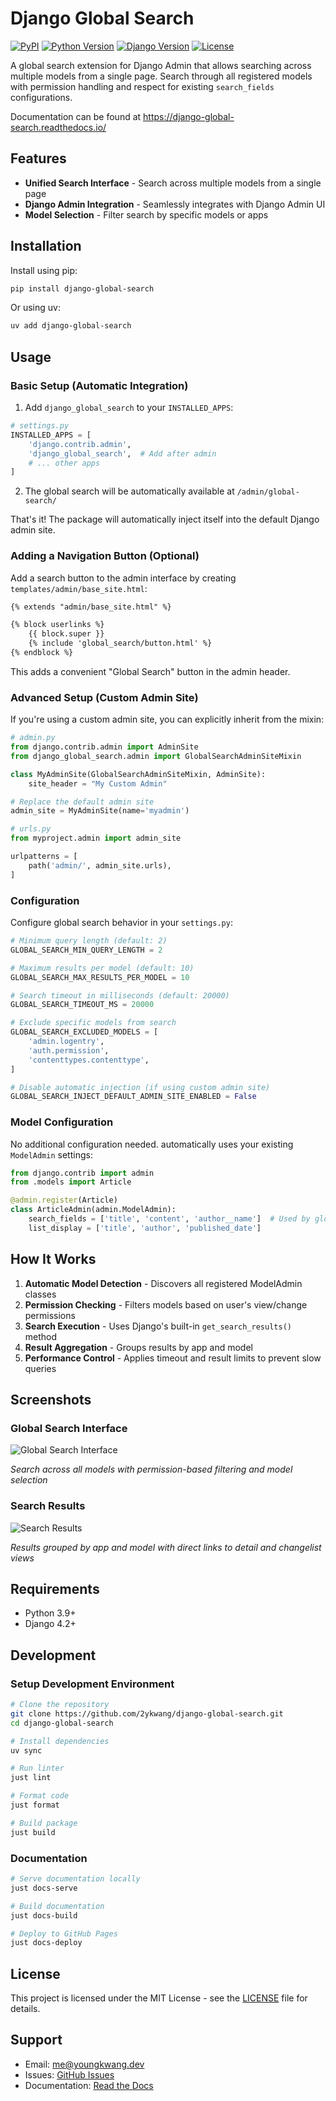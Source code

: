 # Django Global Search

[![PyPI](https://img.shields.io/pypi/v/django-global-search)](https://pypi.org/project/django-global-search/)
[![Python Version](https://img.shields.io/pypi/pyversions/django-global-search)](https://pypi.org/project/django-global-search/)
[![Django Version](https://img.shields.io/badge/django-4.2%2B-blue)](https://www.djangoproject.com/)
[![License](https://img.shields.io/github/license/2ykwang/django-global-search)](https://github.com/2ykwang/django-global-search/blob/main/LICENSE)

A global search extension for Django Admin that allows searching across multiple models from a single page. Search through all registered models with permission handling and respect for existing `search_fields` configurations.

Documentation can be found at https://django-global-search.readthedocs.io/

## Features

- **Unified Search Interface** - Search across multiple models from a single page
- **Django Admin Integration** - Seamlessly integrates with Django Admin UI
- **Model Selection** - Filter search by specific models or apps

## Installation

Install using pip:

```bash
pip install django-global-search
```

Or using uv:

```bash
uv add django-global-search
```

## Usage

### Basic Setup (Automatic Integration)

1. Add `django_global_search` to your `INSTALLED_APPS`:

```python
# settings.py
INSTALLED_APPS = [
    'django.contrib.admin',
    'django_global_search',  # Add after admin
    # ... other apps
]
```

2. The global search will be automatically available at `/admin/global-search/`

That's it! The package will automatically inject itself into the default Django admin site.

### Adding a Navigation Button (Optional)

Add a search button to the admin interface by creating `templates/admin/base_site.html`:

```html
{% extends "admin/base_site.html" %}

{% block userlinks %}
    {{ block.super }}
    {% include 'global_search/button.html' %}
{% endblock %}
```

This adds a convenient "Global Search" button in the admin header.

### Advanced Setup (Custom Admin Site)

If you're using a custom admin site, you can explicitly inherit from the mixin:

```python
# admin.py
from django.contrib.admin import AdminSite
from django_global_search.admin import GlobalSearchAdminSiteMixin

class MyAdminSite(GlobalSearchAdminSiteMixin, AdminSite):
    site_header = "My Custom Admin"

# Replace the default admin site
admin_site = MyAdminSite(name='myadmin')
```

```python
# urls.py
from myproject.admin import admin_site

urlpatterns = [
    path('admin/', admin_site.urls),
]
```

### Configuration

Configure global search behavior in your `settings.py`:

```python
# Minimum query length (default: 2)
GLOBAL_SEARCH_MIN_QUERY_LENGTH = 2

# Maximum results per model (default: 10)
GLOBAL_SEARCH_MAX_RESULTS_PER_MODEL = 10

# Search timeout in milliseconds (default: 20000)
GLOBAL_SEARCH_TIMEOUT_MS = 20000

# Exclude specific models from search
GLOBAL_SEARCH_EXCLUDED_MODELS = [
    'admin.logentry',
    'auth.permission',
    'contenttypes.contenttype',
]

# Disable automatic injection (if using custom admin site)
GLOBAL_SEARCH_INJECT_DEFAULT_ADMIN_SITE_ENABLED = False
```

### Model Configuration

No additional configuration needed. automatically uses your existing `ModelAdmin` settings:

```python
from django.contrib import admin
from .models import Article

@admin.register(Article)
class ArticleAdmin(admin.ModelAdmin):
    search_fields = ['title', 'content', 'author__name']  # Used by global search
    list_display = ['title', 'author', 'published_date']
```

## How It Works

1. **Automatic Model Detection** - Discovers all registered ModelAdmin classes
2. **Permission Checking** - Filters models based on user's view/change permissions
3. **Search Execution** - Uses Django's built-in `get_search_results()` method
4. **Result Aggregation** - Groups results by app and model
5. **Performance Control** - Applies timeout and result limits to prevent slow queries

## Screenshots

### Global Search Interface
![Global Search Interface](./docs/media/admin_search_page.png)

*Search across all models with permission-based filtering and model selection*

### Search Results
![Search Results](./docs/media/admin_search_result_page.png)

*Results grouped by app and model with direct links to detail and changelist views*

## Requirements

- Python 3.9+
- Django 4.2+

## Development

### Setup Development Environment

```bash
# Clone the repository
git clone https://github.com/2ykwang/django-global-search.git
cd django-global-search

# Install dependencies
uv sync

# Run linter
just lint

# Format code
just format

# Build package
just build
```

### Documentation

```bash
# Serve documentation locally
just docs-serve

# Build documentation
just docs-build

# Deploy to GitHub Pages
just docs-deploy
```

## License

This project is licensed under the MIT License - see the [LICENSE](LICENSE) file for details.

## Support

- Email: me@youngkwang.dev
- Issues: [GitHub Issues](https://github.com/2ykwang/django-global-search/issues)
- Documentation: [Read the Docs](https://django-global-search.readthedocs.io/)

